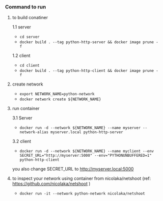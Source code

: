 ### Command to run

1. to build conatiner
	
	1.1 server
	- `cd server`
	- `docker build . --tag python-http-server && docker image prune -f`

	1.2 client
	- `cd client`
	- `docker build . --tag python-http-client && docker image prune -f`

2. create network
	- `export NETWORK_NAME=python-network`
	- `docker network create ${NETWORK_NAME}`

3. run container
	
	3.1 Server
	- `docker run -d --network ${NETWORK_NAME} --name myserver --network-alias myserver.local python-http-server`
	
	3.2 client
	- `docker run -d --network ${NETWORK_NAME} --name myclient --env SECRET_URL="http://myserver:5000" --env="PYTHONUNBUFFERED=1" python-http-client`
	
	you also change SECRET_URL to http://myserver.local:5000


4. to inspect your network using container from nicolaka/netshoot (ref: https://github.com/nicolaka/netshoot )
	- `docker run -it --network python-network nicolaka/netshoot`


